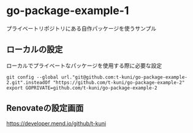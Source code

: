 # go-package-example-1

プライベートリポジトリにある自作パッケージを使うサンプル

## ローカルの設定

ローカルでプライベートなパッケージを使用する際に必要な設定

```
git config --global url."git@github.com:t-kuni/go-package-example-2.git".insteadOf "https://github.com/t-kuni/go-package-example-2"
export GOPRIVATE=github.com/t-kuni/go-package-example-2
```



## Renovateの設定画面

https://developer.mend.io/github/t-kuni
